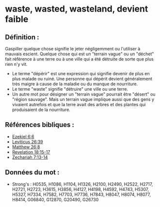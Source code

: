 # waste, wasted, wasteland, devient faible

## Définition :

Gaspiller quelque chose signifie le jeter négligemment ou l'utiliser à mauvais escient. Quelque chose qui est un "terrain vague" ou un "déchet" fait référence à une terre ou à une ville qui a été détruite de sorte que plus rien n'y vit.

* Le terme "dépérir" est une expression qui signifie devenir de plus en plus malade ou ruiné. Une personne qui dépérit devient généralement très maigre à cause de la maladie ou du manque de nourriture.
* Le terme "waste" signifie "détruire" une ville ou une terre.
* Un autre mot pour désigner un "terrain vague" pourrait être "désert" ou "région sauvage". Mais un terrain vague implique aussi que des gens y vivaient autrefois et que la terre avait des arbres et des plantes qui produisaient de la nourriture.

## Références bibliques :

* [Ezekiel 6:6](rc://en/tn/help/ezk/06/06)
* [Leviticus 26:39](rc://en/tn/help/lev/26/39)
* [Matthew 26:8](rc://en/tn/help/mat/26/08)
* [Revelation 18:15-17](rc://en/tn/help/rev/18/15)
* [Zechariah 7:13-14](rc://en/tn/help/zec/07/13)

## Données du mot :

* Strong's : H0535, H1086, H1104, H1326, H2100, H2490, H2522, H2717, H2721, H2723, H3615, H3856, H4127, H4198, H4592, H4743, H5307, H5327, H7334, H7582, H7703, H7736, H7843, H8047, H8074, H8077, H8414, G06840, G12870, G20490, G26730
